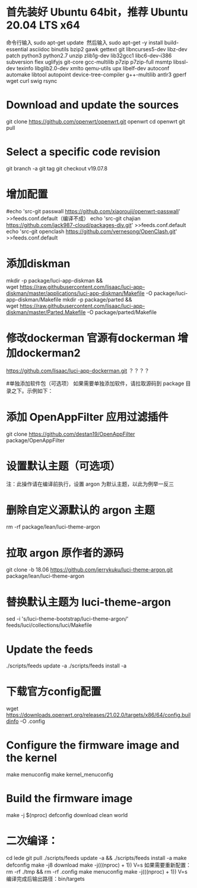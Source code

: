 # 首先装好 Ubuntu 64bit，推荐 Ubuntu 20.04 LTS x64 
命令行输入 sudo apt-get update 
然后输入 sudo apt-get -y install build-essential asciidoc binutils bzip2 gawk gettext git libncurses5-dev libz-dev patch python3 python2.7 unzip zlib1g-dev lib32gcc1 libc6-dev-i386 subversion flex uglifyjs git-core gcc-multilib p7zip p7zip-full msmtp libssl-dev texinfo libglib2.0-dev xmlto qemu-utils upx libelf-dev autoconf automake libtool autopoint device-tree-compiler g++-multilib antlr3 gperf wget curl swig rsync 

# Download and update the sources
  git clone https://github.com/openwrt/openwrt.git openwrt
  cd openwrt
  git pull
 
# Select a specific code revision
  git branch -a
  git tag
  git checkout v19.07.8

# 增加配置
#echo 'src-git passwall https://github.com/xiaorouji/openwrt-passwall' >>feeds.conf.default（编译不成）
echo 'src-git chajian https://github.com/jack987-cloud/packages-diy.git' >>feeds.conf.default
echo 'src-git openclash https://github.com/vernesong/OpenClash.git' >>feeds.conf.default

# 添加diskman
mkdir -p package/luci-app-diskman && \
wget https://raw.githubusercontent.com/lisaac/luci-app-diskman/master/applications/luci-app-diskman/Makefile -O package/luci-app-diskman/Makefile
mkdir -p package/parted && \
wget https://raw.githubusercontent.com/lisaac/luci-app-diskman/master/Parted.Makefile -O package/parted/Makefile 

# 修改dockerman 官源有dockerman 增加dockerman2


https://github.com/lisaac/luci-app-dockerman.git ？？？？




#单独添加软件包（可选项）
如果需要单独添加软件，请拉取源码到 pack­age 目录之下。示例如下：

# 添加 OpenAppFilter 应用过滤插件
git clone https://github.com/destan19/OpenAppFilter package/OpenAppFilter

# 设置默认主题（可选项）
注：此操作请在编译前执行，设置 ar­gon 为默认主题，以此为例举一反三

# 删除自定义源默认的 argon 主题
rm -rf package/lean/luci-theme-argon

# 拉取 argon 原作者的源码
git clone -b 18.06 https://github.com/jerrykuku/luci-theme-argon.git package/lean/luci-theme-argon

# 替换默认主题为 luci-theme-argon
sed -i 's/luci-theme-bootstrap/luci-theme-argon/' feeds/luci/collections/luci/Makefile








# Update the feeds
./scripts/feeds update -a
./scripts/feeds install -a
 
# 下载官方config配置
wget https://downloads.openwrt.org/releases/21.02.0/targets/x86/64/config.buildinfo -O .config

# Configure the firmware image and the kernel
make menuconfig
make kernel_menuconfig
 
# Build the firmware image
make -j $(nproc) defconfig download clean world

# 二次编译：

cd lede
git pull
./scripts/feeds update -a && ./scripts/feeds install -a
make defconfig
make -j8 download
make -j$(($(nproc) + 1)) V=s
如果需要重新配置：
rm -rf ./tmp && rm -rf .config
make menuconfig
make -j$(($(nproc) + 1)) V=s
编译完成后输出路径：bin/targets
